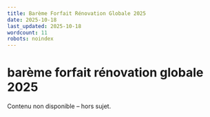 ```yaml
---
title: Barème Forfait Rénovation Globale 2025
date: 2025-10-18
last_updated: 2025-10-18
wordcount: 11
robots: noindex
---
```


# barème forfait rénovation globale 2025

Contenu non disponible – hors sujet.